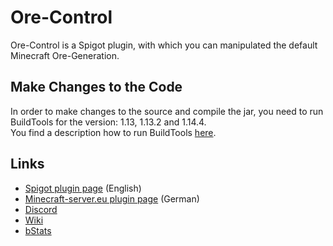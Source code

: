 # Ore-Control

Ore-Control is a Spigot plugin, with which you can manipulated the default Minecraft Ore-Generation.

Make Changes to the Code
------------------------

In order to make changes to the source and compile the jar, you need to run BuildTools for the version: 1.13, 1.13.2 and
1.14.4. <br>
You find a description how to run BuildTools [here](https://www.spigotmc.org/wiki/buildtools/).

Links
-----

* [Spigot plugin page](https://www.spigotmc.org/resources/63621/) (English)
* [Minecraft-server.eu plugin page](https://minecraft-server.eu/forum/resources/17/) (German)
* [Discord](http://discord.derfrzocker.de)
* [Wiki](https://github.com/DerFrZocker/Ore-Control/wiki)
* [bStats](https://bstats.org/plugin/bukkit/Ore-Control)